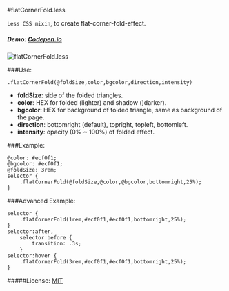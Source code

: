 #flatCornerFold.less

`Less CSS mixin`, to create flat-corner-fold-effect.

##### Demo: [Codepen.io](http://codepen.io/juanbrujo/full/nLKfo/)



![flatCornerFold.less](https://dl.dropboxusercontent.com/u/3522/flatCornerFold.png)


###Use:

	.flatCornerFold(@foldSize,color,bgcolor,direction,intensity)	
- **foldSize**: side of the folded triangles.
- **color**: HEX for folded (lighter) and shadow ()darker).
- **bgcolor**: HEX for background of folded triangle, same as background of the page.
- **direction**: bottomright (default), topright, topleft, bottomleft.
- **intensity**: opacity (0% ~ 100%) of folded effect.
	

###Example:

	@color: #ecf0f1;
 	@bgcolor: #ecf0f1;
 	@foldSize: 3rem;
 	selector {
 		.flatCornerFold(@foldSize,@color,@bgcolor,bottomright,25%);
 	}
 	
###Advanced Example:

 	selector {
 		.flatCornerFold(1rem,#ecf0f1,#ecf0f1,bottomright,25%);
 	}
 	selector:after,
    	selector:before {
      		transition: .3s;
    	}
 	selector:hover {
 		.flatCornerFold(3rem,#ecf0f1,#ecf0f1,bottomright,25%);
 	}

#####License: [MIT](https://github.com/juanbrujo/flatCornerFold.less/blob/master/LICENSE)
